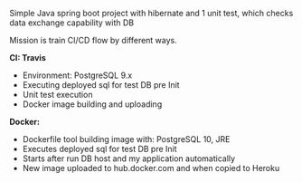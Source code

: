 Simple Java spring boot project with hibernate and 1 unit test, which checks data exchange capability with DB

Mission is train CI/CD flow by different ways.

**CI: Travis**
- Environment: PostgreSQL 9.x
- Executing deployed sql for test DB pre Init
- Unit test execution
- Docker image building and uploading

**Docker:**
- Dockerfile tool building image with: PostgreSQL 10, JRE
- Executes deployed sql for test DB pre Init
- Starts after run DB host and my application automatically
- New image uploaded to hub.docker.com and when copied to Heroku